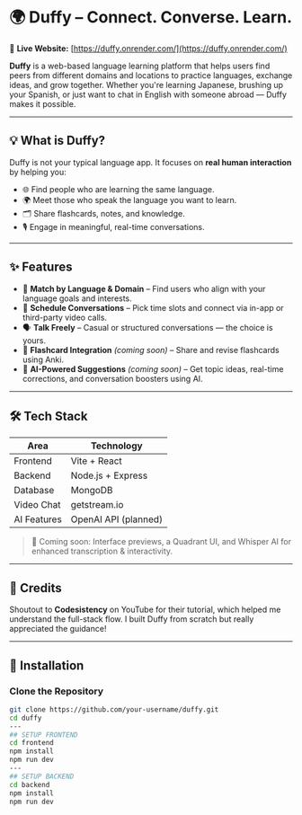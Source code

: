 # 🌍 Duffy – Connect. Converse. Learn.

🔗 **Live Website:** [https://duffy.onrender.com/](https://duffy.onrender.com/)

**Duffy** is a web-based language learning platform that helps users find peers from different domains and locations to practice languages, exchange ideas, and grow together. Whether you're learning Japanese, brushing up your Spanish, or just want to chat in English with someone abroad — Duffy makes it possible.

---

## 💡 What is Duffy?

Duffy is not your typical language app. It focuses on **real human interaction** by helping you:

- 🌐 Find people who are learning the same language.
- 🌍 Meet those who speak the language you want to learn.
- 🗂️ Share flashcards, notes, and knowledge.
- 🎙️ Engage in meaningful, real-time conversations.

---

## ✨ Features

- 🧭 **Match by Language & Domain** – Find users who align with your language goals and interests.
- 📅 **Schedule Conversations** – Pick time slots and connect via in-app or third-party video calls.
- 🗣️ **Talk Freely** – Casual or structured conversations — the choice is yours.
- 🧠 **Flashcard Integration** *(coming soon)* – Share and revise flashcards using Anki.
- 🤖 **AI-Powered Suggestions** *(coming soon)* – Get topic ideas, real-time corrections, and conversation boosters using AI.

---

## 🛠 Tech Stack

| Area         | Technology         |
|--------------|--------------------|
| Frontend     | Vite + React       |
| Backend      | Node.js + Express  |
| Database     | MongoDB            |
| Video Chat   | getstream.io       |
| AI Features  | OpenAI API (planned) |

> 🧪 Coming soon: Interface previews, a Quadrant UI, and Whisper AI for enhanced transcription & interactivity.

---

## 🙌 Credits

Shoutout to **Codesistency** on YouTube for their tutorial, which helped me understand the full-stack flow. I built Duffy from scratch but really appreciated the guidance!

---

## 🚀 Installation

### Clone the Repository

```bash
git clone https://github.com/your-username/duffy.git
cd duffy
---
## SETUP FRONTEND 
cd frontend
npm install
npm run dev
---
## SETUP BACKEND
cd backend
npm install
npm run dev
